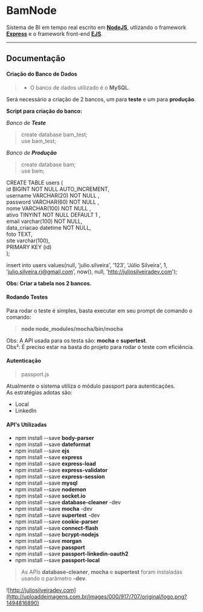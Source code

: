 BamNode
===================


Sistema de BI em tempo real escrito em **[NodeJS](https://nodejs.org/en/)**, utlizando o framework **[Express](http://expressjs.com/pt-br/)** e o framework front-end **[EJS](http://www.embeddedjs.com/)**.

----------


Documentação
-------------

#### <i class="icon-file"></i> **Criação do Banco de Dados**
> - O banco de dados utilizado é o **MySQL**.

Será necessário a criação de 2 bancos, um para **teste** e um para **produção**.

**Script para criação do banco:**

*Banco de **Teste***
> create database bam_test; <br>
> use bam_test;

*Banco de **Produção***
> create database bam; <br>
> use bam;

CREATE TABLE users (<br>
id BIGINT NOT NULL AUTO_INCREMENT,<br>
username VARCHAR(20) NOT NULL ,<br>
password VARCHAR(60) NOT NULL ,<br>
nome VARCHAR(100) NOT NULL ,<br>
ativo TINYINT NOT NULL DEFAULT 1 ,<br>
email varchar(100) NOT NULL,<br>
data_criacao datetime NOT NULL,<br>
foto TEXT,<br>
site varchar(100),<br>
PRIMARY KEY (id)<br>
);

insert into users values(null, 'julio.silveira', '123', 'Júlio Silveira', 1, 'julio.silveira.rj@gmail.com', now(), null, 'http://juliosilveiradev.com');

**Obs: Criar a tabela nos 2 bancos.**

#### <i class="icon-pencil"></i> **Rodando Testes**

Para rodar o teste é simples, basta executar em seu prompt de comando o comando: 
> **node node_modules/mocha/bin/mocha**

Obs: A API usada para os testa são: **mocha** e **supertest**.
<br>
Obs²: É preciso estar na basta do projeto para rodar o teste com eficiência.

#### <i class="icon-pencil"></i> **Autenticação**

> passport.js

Atualmente o sistema utiliza o módulo passport para autenticações.
<br>
As estratégias adotas são:

- Local
- LinkedIn

#### <i class="icon-pencil"></i> **API's Utilizadas**
 - npm install --save **body-parser**
 - npm install --save **dateformat**
 - npm install --save **ejs**
 - npm install --save **express**
 - npm install --save **express-load**
 - npm install --save **express-validator**
 - npm install --save **express-session**
 - npm install --save **mysql**
 - npm install --save **nodemon**
 - npm install --save **socket.io**
 - npm install --save **database-cleaner** -dev
 - npm install --save **mocha** -dev
 - npm install --save **supertest** -dev
 - npm install --save **cookie-parser**
 - npm install --save **connect-flash**
 - npm install --save **bcrypt-nodejs**
 - npm install --save **morgan**
 - npm install --save **passport**
 - npm install --save **passport-linkedin-oauth2**
 - npm install --save **passport-local**
 

> As APIs **database-cleaner**, **mocha** e **supertest** foram instaladas usando o parâmetro **-dev**.

![http://juliosilveiradev.com](http://uploaddeimagens.com.br/images/000/917/707/original/logo.png?1494816890)

